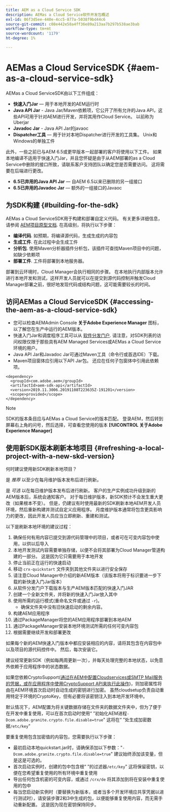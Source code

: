 ```yaml
---
title: AEM as a Cloud Service SDK
description: AEMas a Cloud Service软件开发包概述
exl-id: 06f3d5ee-440e-4cc5-877a-5038f9bd44c6
source-git-commit: c08e442e58a4ff36e89a213aa7b297b538ae3bab
workflow-type: tm+mt
source-wordcount: '1179'
ht-degree: 1%

---
```


# AEMas a Cloud ServiceSDK {#aem-as-a-cloud-service-sdk}

AEMas a Cloud ServiceSDK由以下工件组成：

* **快速入门Jar**  — 用于本地开发的AEM运行时
* **Java API Jar** - Java Jar/Maven依赖项，它公开了所有允许的Java API，这些API可用于针对AEM进行开发，并将其用作Cloud Service。 以前称为Uberjar
* **Javadoc Jar** - Java API Jar的javaoc
* **Dispatcher工具**  — 用于针对本地Dispatcher进行开发的工具集。 Unix和Windows的单独工件

此外，一些之前已与AEM 6.5或更早版本一起部署的客户将使用以下工件。 如果本地编译不适用于快速入门Jar，并且您怀疑是由于从AEM部署的as a Cloud Service中删除的接口所致，请联系客户支持团队以确定您是否需要访问。 这将需要在后端进行更改。

* **6.5已弃用的Java API Jar**  — 自AEM 6.5以来已删除的另一组接口
* **6.5已弃用的Javadoc Jar**  — 额外的一组接口的Javaoc

## 为SDK构建 {#building-for-the-sdk}

AEMas a Cloud ServiceSDK用于构建和部署自定义代码。 有关更多详细信息，请参阅 [AEM项目原型文档](https://experienceleague.adobe.com/docs/experience-manager-core-components/using/developing/archetype/using.html?lang=en). 在高级别，将执行以下步骤：

* **编译代码**. 如预期，将编译源代码，生成生成的内容包
* **生成工件**. 在此过程中会生成工件
* **分析包**. 使用Maven分析器插件分析包，该插件可查找Maven项目中的问题，如缺少依赖项
* **部署工件**. 工件将部署到本地服务器。

部署到云环境时，Cloud Manager会执行相同的步骤。 在本地执行内部版本允许进行本地开发和测试，这样开发人员就可以在提交到源代码控制并触发Cloud Manager部署之前，很好地发现代码或结构问题，这可能需要较长的时间。

## 访问AEMas a Cloud ServiceSDK {#accessing-the-aem-as-a-cloud-service-sdk}

* 您可以检查AEMAdmin Console **关于Adobe Experience Manager** 图标，以了解您在生产中运行的AEM版本。
* 快速入门Jar和调度程序工具可以从 [软件分发门户](https://experience.adobe.com/#/downloads/content/software-distribution/en/aemcloud.html). 请注意，对SDK列表的访问权限仅限于那些具有AEM Managed Services或AEMas a Cloud Service环境的用户。
* Java API Jar和Javadoc Jar可通过Maven工具（命令行或首选IDE）下载。
* Maven项目窗体应引用以下API Jar包。 还应在任何子包窗体中引用此依赖项。

```
<dependency>
  <groupId>com.adobe.aem</groupId>
  <artifactId>aem-sdk-api</artifactId>
  <version>2019.11.3006.20191108T223635Z-191201</version>
  <scope>provided</scope>
</dependency>
```

>[!NOTE]
>
>SDK的版本条目应与AEMas a Cloud Service的版本匹配。 登录AEM，然后转到屏幕右上角的问号，然后选择，可查看您使用的版本 **[!UICONTROL 关于Adobe Experience Manager]**


## 使用新SDK版本刷新本地项目 {#refreshing-a-local-project-with-a-new-skd-version}

何时建议使用新SDK刷新本地项目？

是 *推荐* 以至少在每月维护版本发布后进行刷新。

是 *可选* 以在每日维护版本发布后进行刷新。 客户的生产实例成功升级到新的AEM版本后，系统会通知客户。 对于每日维护版本，新SDK预计不会发生重大更改（如果根本不变）。 但是，仍建议有时使用最新的SDK刷新本地AEM开发人员环境，然后重新构建并测试自定义应用程序。 月度维护版本通常将包含更具影响力的更改，因此开发人员应当立即刷新、重建和测试。

以下是刷新本地环境的建议过程：

1. 确保任何有用内容已提交到源代码管理中的项目，或者可在可变内容包中使用，以供以后导入
1. 本地开发测试内容需要单独存储，以便不会将其部署为Cloud Manager管道构建的一部分。 这是因为它只需要用于本地开发
1. 停止当前正在运行的快速启动
1. 移动 `crx-quickstart` 文件夹到其他文件夹以进行安全保存
1. 请注意Cloud Manager中介绍的新AEM版本（该版本将用于标识要进一步下载的新快速入门Jar版本）
1. 从软件分发门户下载版本与生产AEM版本匹配的快速入门JAR
1. 创建一个全新文件夹，并将新的快速入门Jar放入其中
1. 使用所需的运行模式(重命名文件或通过 `-r`)。
   * 确保文件夹中没有旧快速启动的剩余内容。
1. 构建AEM应用程序
1. 通过PackageManager将您的AEM应用程序部署到本地AEM
1. 通过PackageManager安装本地环境测试所需的任何可变内容包
1. 根据需要继续开发和部署更改

如果每个新的AEM快速入门版本中都应安装相应的内容，请将其包含在内容包中以及项目的源代码控件中。 然后，每次安装它。

建议经常更新SDK（例如每两周更新一次），并每天处理完整的本地状态，以免意外依赖于应用程序中的状态数据。

如果您依赖CryptoSupport([通过在AEM中配置Cloudservices或SMTP Mail服务的凭据，或在应用程序中使用CryptoSupport API来执行此操作](https://www.adobe.io/experience-manager/reference-materials/cloud-service/javadoc/com/adobe/granite/crypto/CryptoSupport.html))，则加密属性将由在AEM环境首次启动时自动生成的密钥进行加密。 虽然cloudsetup负责自动重用特定于环境的CryptoKey，但有必要将该密钥注入到本地开发环境中。

默认情况下，AEM配置为将关键数据存储在文件夹的数据文件夹中，但为了便于在开发中重复使用，可以在首次启动时使用“ ”初始化AEM进程`-Dcom.adobe.granite.crypto.file.disable=true`&quot; 这将在“ ”处生成加密数据`/etc/key`&quot;

要重复使用包含加密值的内容包，您需要执行以下步骤：

* 最初启动本地quickstart.jar时，请确保添加以下参数：&quot;`-Dcom.adobe.granite.crypto.file.disable=true`&quot; 建议始终添加该变量，但是这是可选的。
* 首次启动实例时，创建的包中包含根“ ”的过滤器`/etc/key`&quot; 这将保留密钥，以便在您希望重复使用的所有环境中重复使用
* 导出任何包含机密的可变内容，或通过 `/crx/de` 将其添加到将在安装中重复使用的包中
* 每当您启动新实例时（要替换为新版本，或者当多个开发环境应共享凭据以进行测试时），请安装步骤2和3中生成的包，以便能够重复使用内容，而无需手动重新配置。 这是因为现在密钥保持同步。
